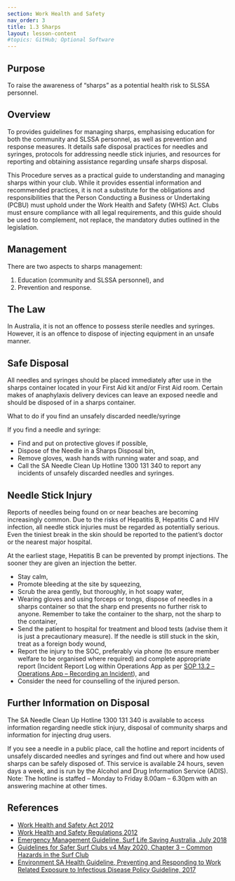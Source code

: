 ```yaml
---
section: Work Health and Safety
nav_order: 3
title: 1.3 Sharps
layout: lesson-content
#topics: GitHub; Optional Software
---
```


## Purpose

To raise the awareness of “sharps” as a potential health risk to SLSSA personnel.

## Overview

To provides guidelines for managing sharps, emphasising education for both the community and SLSSA personnel, as well as prevention and response measures. It details safe disposal practices for needles and syringes, protocols for addressing needle stick injuries, and resources for reporting and obtaining assistance regarding unsafe sharps disposal.

This Procedure serves as a practical guide to understanding and managing sharps within your club. While it provides essential information and recommended practices, it is not a substitute for the obligations and responsibilities that the Person Conducting a Business or Undertaking (PCBU) must uphold under the Work Health and Safety (WHS) Act. Clubs must ensure compliance with all legal requirements, and this guide should be used to complement, not replace, the mandatory duties outlined in the legislation.

## Management

There are two aspects to sharps management:

1. Education (community and SLSSA personnel), and
2. Prevention and response.

## The Law

In Australia, it is not an offence to possess sterile needles and syringes. However, it is an offence to dispose of injecting equipment in an unsafe manner.

## Safe Disposal

All needles and syringes should be placed immediately after use in the sharps container located in your First Aid kit and/or First Aid room. Certain makes of anaphylaxis delivery devices can leave an exposed needle and should be disposed of in a sharps container.

What to do if you find an unsafely discarded needle/syringe

If you find a needle and syringe:

- Find and put on protective gloves if possible,
- Dispose of the Needle in a Sharps Disposal bin,
- Remove gloves, wash hands with running water and soap, and
- Call the SA Needle Clean Up Hotline 1300 131 340 to report any incidents of unsafely discarded needles and syringes.

## Needle Stick Injury

Reports of needles being found on or near beaches are becoming increasingly common. Due to the risks of Hepatitis B, Hepatitis C and HIV infection, all needle stick injuries must be regarded as potentially serious. Even the tiniest break in the skin should be reported to the patient’s doctor or the nearest major hospital.

At the earliest stage, Hepatitis B can be prevented by prompt injections. The sooner they are given an injection the better.

- Stay calm,
- Promote bleeding at the site by squeezing,
- Scrub the area gently, but thoroughly, in hot soapy water,
- Wearing gloves and using forceps or tongs, dispose of needles in a sharps container so that the sharp end presents no further risk to anyone. Remember to take the container to the sharp, not the sharp to the container,
- Send the patient to hospital for treatment and blood tests (advise them it is just a precautionary measure). If the needle is still stuck in the skin, treat as a foreign body wound,
- Report the injury to the SOC, preferably via phone (to ensure member welfare to be organised where required) and complete appropriate report (Incident Report Log within Operations App as per [SOP 13.2 – Operations App – Recording an Incident](../13-operations-app/13.2-operations-app-recording-an-incident.md)), and
- Consider the need for counselling of the injured person.

## Further Information on Disposal

The SA Needle Clean Up Hotline 1300 131 340 is available to access information regarding needle stick injury, disposal of community sharps and information for injecting drug users.

If you see a needle in a public place, call the hotline and report incidents of unsafely discarded needles and syringes and find out where and how used sharps can be safely disposed of. This service is available 24 hours, seven days a week, and is run by the Alcohol and Drug Information Service (ADIS). Note: The hotline is staffed – Monday to Friday 8.00am – 6.30pm with an answering machine at other times.

## References

- [Work Health and Safety Act 2012](https://www.legislation.sa.gov.au/LZ/C/A/WORK%20HEALTH%20AND%20SAFETY%20ACT%202012.aspx)
- [Work Health and Safety Regulations 2012](https://www.legislation.sa.gov.au/lz?path=%2Fc%2Fr%2Fwork%20health%20and%20safety%20regulations%202012)
- [Emergency Management Guideline, Surf Life Saving Australia, July 2018](https://members.sls.com.au/members/document_library/1/media/953)
- [Guidelines for Safer Surf Clubs v4 May 2020, Chapter 3 – Common Hazards in the Surf Club](https://members.sls.com.au/members/document_library/1/media/3373)
- [Environment SA Health Guideline, Preventing and Responding to Work Related Exposure to Infectious Disease Policy Guideline, 2017](https://www.sahealth.sa.gov.au/wps/wcm/connect/3903950041184cfd8d32df1afc50ebfc/Guideline_Preventing+and+Responding+to+Work+Related+Exposure+to+Infectious+Disease_Guideline_11.05.2017.pdf)
